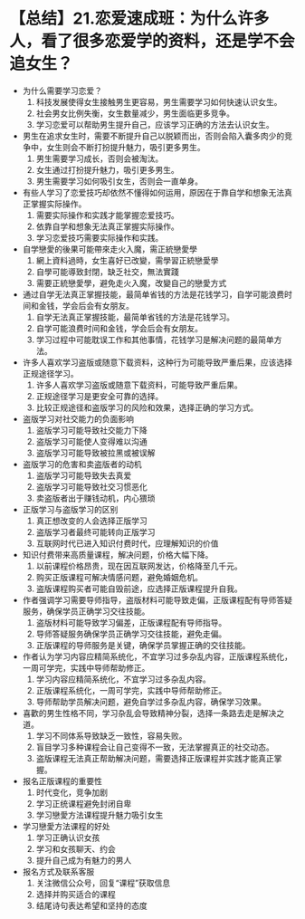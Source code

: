 # 【总结】21.恋爱速成班：为什么许多人，看了很多恋爱学的资料，还是学不会追女生？

-   为什么需要学习恋爱？
    1.  科技发展使得女生接触男生更容易，男生需要学习如何快速认识女生。
    2.  社会男女比例失衡，女生数量减少，男生面临更多竞争。
    3.  学习恋爱可以帮助男生提升自己，应该学习正确的方法去认识女生。
-   男生在追求女生时，需要不断提升自己以脱颖而出，否则会陷入囊多肉少的竞争中，女生则会不断打扮提升魅力，吸引更多男生。
    1.  男生需要学习成长，否则会被淘汰。
    2.  女生通过打扮提升魅力，吸引更多男生。
    3.  男生需要学习如何吸引女生，否则会一直单身。
-   有些人学习了恋爱技巧却依然不懂得如何运用，原因在于靠自学和想象无法真正掌握实际操作。
    1.  需要实际操作和实践才能掌握恋爱技巧。
    2.  依靠自学和想象无法真正掌握实际操作。
    3.  学习恋爱技巧需要实际操作和实践。
-   自学戀愛的後果可能帶來走火入魔，需正統戀愛學
    1.  網上資料過時，女生喜好已改變，需學習正統戀愛學
    2.  自學可能導致封閉，缺乏社交，無法實踐
    3.  需要正統戀愛學，避免走火入魔，改變自己的戀愛方式
-   通过自学无法真正掌握技能，最简单省钱的方法是花钱学习，自学可能浪费时间和金钱，学会后会有女朋友。
    1.  自学无法真正掌握技能，最简单省钱的方法是花钱学习。
    2.  自学可能浪费时间和金钱，学会后会有女朋友。
    3.  学习过程中可能耽误工作和其他事情，花钱学习是解决问题的最简单方法。
-   许多人喜欢学习盗版或随意下载资料，这种行为可能导致严重后果，应该选择正规途径学习。
    1.  许多人喜欢学习盗版或随意下载资料，可能导致严重后果。
    2.  正规途径学习是更安全可靠的选择。
    3.  比较正规途径和盗版学习的风险和效果，选择正确的学习方式。
-   盗版学习对社交能力的负面影响
    1.  盗版学习可能导致社交能力下降
    2.  盗版学习可能使人变得难以沟通
    3.  盗版学习可能导致被拉黑或被误解
-   盗版学习的危害和卖盗版者的动机
    1.  盗版学习可能导致失去真爱
    2.  盗版学习可能导致社交习惯恶化
    3.  卖盗版者出于赚钱动机，内心猥琐
-   正版学习与盗版学习的区别
    1.  真正想改变的人会选择正版学习
    2.  盗版学习者最终可能转向正版学习
    3.  互联网时代已进入知识付费时代，应理解知识的价值
-   知识付费带来高质量课程，解决问题，价格大幅下降。
    1.  以前课程价格昂贵，现在因互联网发达，价格降至几千元。
    2.  购买正版课程可解决情感问题，避免婚姻危机。
    3.  盗版课程购买者可能自毁前途，应选择正版课程提升自我。
-   作者强调学习需要导师指导，盗版材料可能导致走偏，正版课程配有导师答疑服务，确保学员正确学习交往技能。
    1.  盗版材料可能导致学习偏差，正版课程配有导师指导。
    2.  导师答疑服务确保学员正确学习交往技能，避免走偏。
    3.  正版课程的导师服务是关键，确保学员掌握正确的交往技能。
-   作者认为学习内容应精简系统化，不宜学习过多杂乱内容，正版课程系统化，一周可学完，实践中导师帮助修正。
    1.  学习内容应精简系统化，不宜学习过多杂乱内容。
    2.  正版课程系统化，一周可学完，实践中导师帮助修正。
    3.  导师帮助学员解决问题，避免自学过多杂乱内容，确保学习效果。
-   喜歡的男生性格不同，学习杂乱会导致精神分裂，选择一条路去走是解决之道。
    1.  学习不同体系导致缺乏一致性，容易失败。
    2.  盲目学习多种课程会让自己变得不一致，无法掌握真正的社交动态。
    3.  盗版课程无法真正帮助解决问题，需要选择正版课程并实践才能真正掌握。
-   报名正版课程的重要性
    1.  时代变化，竞争加剧
    2.  学习正统课程避免封闭自卑
    3.  学习戀愛方法课程提升魅力吸引女生
-   学习戀愛方法课程的好处
    1.  学习正确认识女孩
    2.  学习和女孩聊天、约会
    3.  提升自己成为有魅力的男人
-   报名方式及联系客服
    1.  关注微信公众号，回复“课程”获取信息
    2.  选择并购买适合的课程
    3.  结尾诗句表达希望和坚持的态度